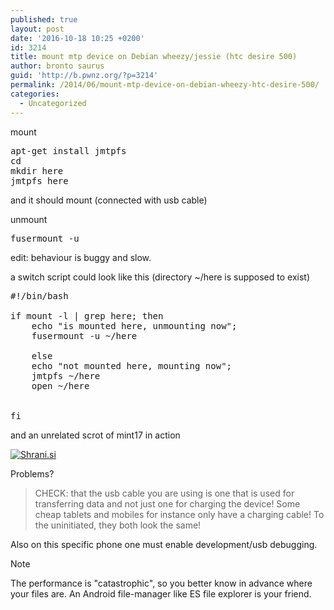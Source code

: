```yaml
---
published: true
layout: post
date: '2016-10-18 10:25 +0200'
id: 3214
title: mount mtp device on Debian wheezy/jessie (htc desire 500)
author: bronto saurus
guid: 'http://b.pwnz.org/?p=3214'
permalink: /2014/06/mount-mtp-device-on-debian-wheezy-htc-desire-500/
categories:
  - Uncategorized
---
```

mount

<pre>apt-get install jmtpfs
cd
mkdir here
jmtpfs here</pre>

and it should mount (connected with usb cable)

unmount

<pre>fusermount -u</pre>

edit: behaviour is buggy and slow.

a switch script could look like this (directory ~/here is supposed to exist)

<pre>#!/bin/bash

if mount -l | grep here; then 
    echo "is mounted here, unmounting now";
    fusermount -u ~/here
    
    else
    echo "not mounted here, mounting now";
    jmtpfs ~/here
    open ~/here


fi
</pre>

and an unrelated scrot of mint17 in action
  
[<img src="http://shrani.si/t/3N/Fz/3yep5fFy/htc.jpg" style="border: 0px;" alt="Shrani.si" />](http://shrani.si/f/3N/Fz/3yep5fFy/htc.png)

Problems?

> CHECK: that the usb cable you are using is one that is used for transferring data and not just one for charging the device! Some cheap tablets and mobiles for instance only have a charging cable! To the uninitiated, they both look the same!

Also on this specific phone one must enable development/usb debugging.

Note

The performance is "catastrophic", so you better know in advance where your files are. An Android file-manager like ES file explorer is your friend.
